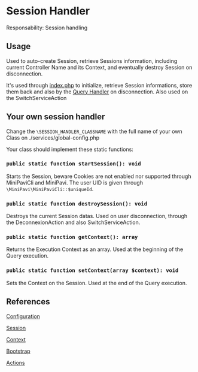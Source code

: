# Session Handler

Responsability: Session handling


## Usage

Used to auto-create Session, retrieve Sessions information, including current Controller Name and its Context, and eventually destroy Session on disconnection.

It's used through [index.php](../../index.php) to initialize, retrieve Session informations, store them back and also by the [Query Handler](./Query-handler.md) on disconnection. Also used on the SwitchServiceAction


## Your own session handler

Change the `\SESSION_HANDLER_CLASSNAME` with the full name of your own Class on ./services/global-config.php

Your class should implement these static functions:

### `public static function startSession(): void`
Starts the Session, beware Cookies are not enabled nor supported through MiniPaviCli and MiniPavi.
The user UID is given through `\MiniPavi\MiniPaviCli::$uniqueId`.

### `public static function destroySession(): void`
Destroys the current Session datas.
Used on user disconnection, through the DeconnexionAction and also SwitchServiceAction.

### `public static function getContext(): array`
Returns the Execution Context as an array.
Used at the beginning of the Query execution.

### `public static function setContext(array $context): void`
Sets the Context on the Session.
Used at the end of the Query execution.


## References

[Configuration](./Configurations.md)

[Session](./Session.md)

[Context](./Context.md)

[Bootstrap](./Bootstrap.md)

[Actions](./Actions.md)
